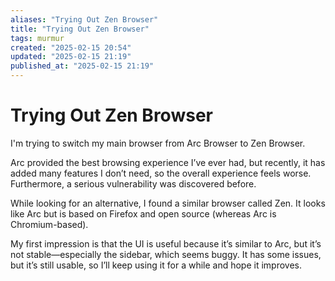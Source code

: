 ```yaml
---
aliases: "Trying Out Zen Browser"
title: "Trying Out Zen Browser"
tags: murmur
created: "2025-02-15 20:54"
updated: "2025-02-15 21:19"
published_at: "2025-02-15 21:19"
---
```

# Trying Out Zen Browser

I'm trying to switch my main browser from Arc Browser to Zen Browser.

Arc provided the best browsing experience I’ve ever had, but recently, it has added many features I don’t need, so the overall experience feels worse. Furthermore, a serious vulnerability was discovered before.

While looking for an alternative, I found a similar browser called Zen. It looks like Arc but is based on Firefox and open source (whereas Arc is Chromium-based).

My first impression is that the UI is useful because it’s similar to Arc, but it’s not stable—especially the sidebar, which seems buggy. It has some issues, but it’s still usable, so I’ll keep using it for a while and hope it improves.